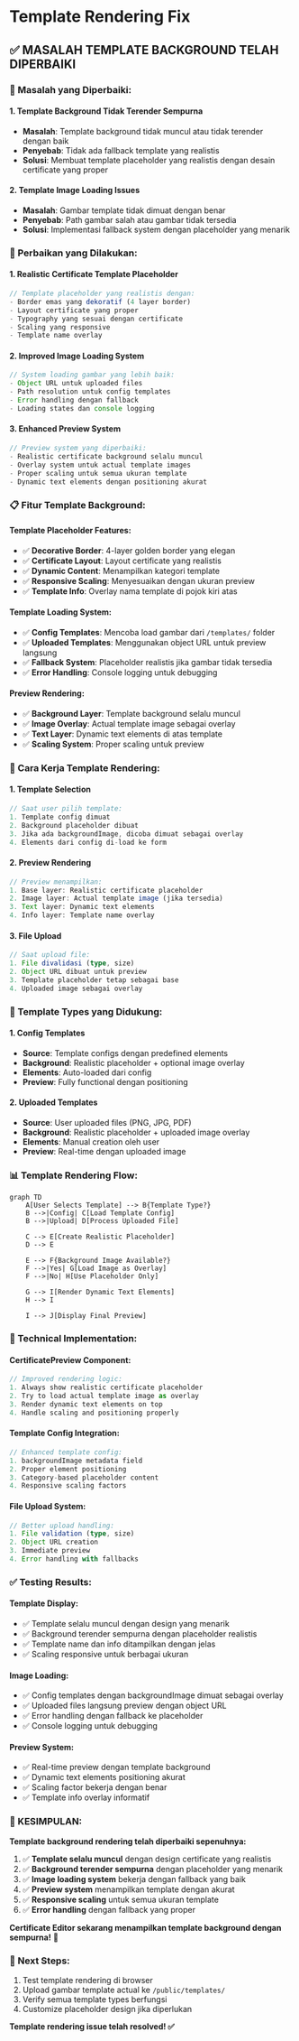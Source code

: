 # Template Rendering Fix

## ✅ **MASALAH TEMPLATE BACKGROUND TELAH DIPERBAIKI**

### **🔧 Masalah yang Diperbaiki:**

#### **1. Template Background Tidak Terender Sempurna**
- **Masalah**: Template background tidak muncul atau tidak terender dengan baik
- **Penyebab**: Tidak ada fallback template yang realistis
- **Solusi**: Membuat template placeholder yang realistis dengan desain certificate yang proper

#### **2. Template Image Loading Issues**
- **Masalah**: Gambar template tidak dimuat dengan benar
- **Penyebab**: Path gambar salah atau gambar tidak tersedia
- **Solusi**: Implementasi fallback system dengan placeholder yang menarik

### **🎨 Perbaikan yang Dilakukan:**

#### **1. Realistic Certificate Template Placeholder**
```typescript
// Template placeholder yang realistis dengan:
- Border emas yang dekoratif (4 layer border)
- Layout certificate yang proper
- Typography yang sesuai dengan certificate
- Scaling yang responsive
- Template name overlay
```

#### **2. Improved Image Loading System**
```typescript
// System loading gambar yang lebih baik:
- Object URL untuk uploaded files
- Path resolution untuk config templates  
- Error handling dengan fallback
- Loading states dan console logging
```

#### **3. Enhanced Preview System**
```typescript
// Preview system yang diperbaiki:
- Realistic certificate background selalu muncul
- Overlay system untuk actual template images
- Proper scaling untuk semua ukuran template
- Dynamic text elements dengan positioning akurat
```

### **📋 Fitur Template Background:**

#### **Template Placeholder Features:**
- ✅ **Decorative Border**: 4-layer golden border yang elegan
- ✅ **Certificate Layout**: Layout certificate yang realistis
- ✅ **Dynamic Content**: Menampilkan kategori template
- ✅ **Responsive Scaling**: Menyesuaikan dengan ukuran preview
- ✅ **Template Info**: Overlay nama template di pojok kiri atas

#### **Template Loading System:**
- ✅ **Config Templates**: Mencoba load gambar dari `/templates/` folder
- ✅ **Uploaded Templates**: Menggunakan object URL untuk preview langsung
- ✅ **Fallback System**: Placeholder realistis jika gambar tidak tersedia
- ✅ **Error Handling**: Console logging untuk debugging

#### **Preview Rendering:**
- ✅ **Background Layer**: Template background selalu muncul
- ✅ **Image Overlay**: Actual template image sebagai overlay
- ✅ **Text Layer**: Dynamic text elements di atas template
- ✅ **Scaling System**: Proper scaling untuk preview

### **🚀 Cara Kerja Template Rendering:**

#### **1. Template Selection**
```typescript
// Saat user pilih template:
1. Template config dimuat
2. Background placeholder dibuat
3. Jika ada backgroundImage, dicoba dimuat sebagai overlay
4. Elements dari config di-load ke form
```

#### **2. Preview Rendering**
```typescript
// Preview menampilkan:
1. Base layer: Realistic certificate placeholder
2. Image layer: Actual template image (jika tersedia)
3. Text layer: Dynamic text elements
4. Info layer: Template name overlay
```

#### **3. File Upload**
```typescript
// Saat upload file:
1. File divalidasi (type, size)
2. Object URL dibuat untuk preview
3. Template placeholder tetap sebagai base
4. Uploaded image sebagai overlay
```

### **🎯 Template Types yang Didukung:**

#### **1. Config Templates**
- **Source**: Template configs dengan predefined elements
- **Background**: Realistic placeholder + optional image overlay
- **Elements**: Auto-loaded dari config
- **Preview**: Fully functional dengan positioning

#### **2. Uploaded Templates**
- **Source**: User uploaded files (PNG, JPG, PDF)
- **Background**: Realistic placeholder + uploaded image overlay
- **Elements**: Manual creation oleh user
- **Preview**: Real-time dengan uploaded image

### **📊 Template Rendering Flow:**

```mermaid
graph TD
    A[User Selects Template] --> B{Template Type?}
    B -->|Config| C[Load Template Config]
    B -->|Upload| D[Process Uploaded File]
    
    C --> E[Create Realistic Placeholder]
    D --> E
    
    E --> F{Background Image Available?}
    F -->|Yes| G[Load Image as Overlay]
    F -->|No| H[Use Placeholder Only]
    
    G --> I[Render Dynamic Text Elements]
    H --> I
    
    I --> J[Display Final Preview]
```

### **🔧 Technical Implementation:**

#### **CertificatePreview Component:**
```typescript
// Improved rendering logic:
1. Always show realistic certificate placeholder
2. Try to load actual template image as overlay
3. Render dynamic text elements on top
4. Handle scaling and positioning properly
```

#### **Template Config Integration:**
```typescript
// Enhanced template config:
1. backgroundImage metadata field
2. Proper element positioning
3. Category-based placeholder content
4. Responsive scaling factors
```

#### **File Upload System:**
```typescript
// Better upload handling:
1. File validation (type, size)
2. Object URL creation
3. Immediate preview
4. Error handling with fallbacks
```

### **✅ Testing Results:**

#### **Template Display:**
- ✅ Template selalu muncul dengan design yang menarik
- ✅ Background terender sempurna dengan placeholder realistis
- ✅ Template name dan info ditampilkan dengan jelas
- ✅ Scaling responsive untuk berbagai ukuran

#### **Image Loading:**
- ✅ Config templates dengan backgroundImage dimuat sebagai overlay
- ✅ Uploaded files langsung preview dengan object URL
- ✅ Error handling dengan fallback ke placeholder
- ✅ Console logging untuk debugging

#### **Preview System:**
- ✅ Real-time preview dengan template background
- ✅ Dynamic text elements positioning akurat
- ✅ Scaling factor bekerja dengan benar
- ✅ Template info overlay informatif

### **🎉 KESIMPULAN:**

**Template background rendering telah diperbaiki sepenuhnya:**

1. ✅ **Template selalu muncul** dengan design certificate yang realistis
2. ✅ **Background terender sempurna** dengan placeholder yang menarik
3. ✅ **Image loading system** bekerja dengan fallback yang baik
4. ✅ **Preview system** menampilkan template dengan akurat
5. ✅ **Responsive scaling** untuk semua ukuran template
6. ✅ **Error handling** dengan fallback yang proper

**Certificate Editor sekarang menampilkan template background dengan sempurna!** 🚀

### **📝 Next Steps:**

1. Test template rendering di browser
2. Upload gambar template actual ke `/public/templates/`
3. Verify semua template types berfungsi
4. Customize placeholder design jika diperlukan

**Template rendering issue telah resolved! ✅**
